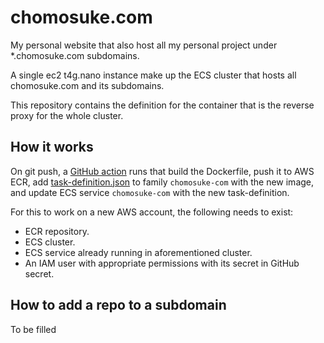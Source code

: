 # chomosuke.com
My personal website that also host all my personal project under *.chomosuke.com subdomains.

A single ec2 t4g.nano instance make up the ECS cluster that hosts all chomosuke.com and its subdomains.

This repository contains the definition for the container that is the reverse proxy for the whole cluster.

## How it works
On git push, a [GitHub action](.github/workflows/continuous-deloyment.yml) runs that build the Dockerfile, push it to AWS ECR, add [task-definition.json](task-definition.json) to family `chomosuke-com` with the new image, and update ECS service `chomosuke-com` with the new task-definition.

For this to work on a new AWS account, the following needs to exist:
- ECR repository.
- ECS cluster.
- ECS service already running in aforementioned cluster.
- An IAM user with appropriate permissions with its secret in GitHub secret.

## How to add a repo to a subdomain
To be filled
